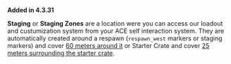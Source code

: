 **Added in 4.3.31**
 
**Staging** or **Staging Zones** are a location were you can access our loadout and custumization system from your ACE self interaction system. They are automatically created around a respawn (`respawn_west` markers or staging markers) and cover [60 meters around it](https://github.com/7Cav/cScripts/blob/master/cScripts/CavFnc/functions/init/fn_initStaging.sqf#L36) or Starter Crate and cover [25 meters surrounding the starter crate](https://github.com/7Cav/cScripts/blob/master/cScripts/CavFnc/functions/logistics/fn_doStarterCrate.sqf#L99).